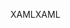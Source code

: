 <span data-ttu-id="9d634-101">XAML</span><span class="sxs-lookup"><span data-stu-id="9d634-101">XAML</span></span>